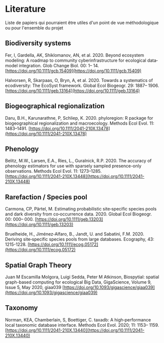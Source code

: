 # Literature
Liste de papiers qui pourraient être utiles d'un point de vue méthodologique ou pour l'ensemble du projet

## Biodiversity systems

Fer, I, Gardella, AK, Shiklomanov, AN, et al. 2020. Beyond ecosystem modeling: A roadmap to community cyberinfrastructure for ecological data‐model integration. Glob Change Biol. 00: 1– 14. [https://doi.org/10.1111/gcb.15409](https://doi.org/10.1111/gcb.15409)

Halvorsen, R, Skarpaas, O, Bryn, A, et al. 2020. Towards a systematics of ecodiversity: The EcoSyst framework. Global Ecol Biogeogr. 29: 1887– 1906. [https://doi.org/10.1111/geb.13164](https://doi.org/10.1111/geb.13164)
 
  
## Biogeographical regionalization

Daru, B.H., Karunarathne, P, Schliep, K. 2020. phyloregion: R package for biogeographical regionalization and macroecology. Methods Ecol Evol. 11: 1483–1491. [https://doi.org/10.1111/2041-210X.13478](https://doi.org/10.1111/2041-210X.13478)

## Phenology

Belitz, M.W., Larsen, E.A., Ries, L., Guralnick, R.P. 2020. The accuracy of phenology estimators for use with sparsely sampled presence-only observations. Methods Ecol Evol. 11: 1273–1285. [https://doi.org/10.1111/2041-210X.13448](https://doi.org/10.1111/2041-210X.13448) 

## Rarefaction / Species pool

Carmona, CP, Pärtel, M. Estimating probabilistic site‐specific species pools and dark diversity from co‐occurrence data. 2020. Global Ecol Biogeogr. 00: 000– 000. [https://doi.org/10.1111/geb.13203](https://doi.org/10.1111/geb.13203) 

Bruelheide, H., Jiménez‐Alfaro, B., Jandt, U. and Sabatini, F.M. 2020. Deriving site‐specific species pools from large databases. Ecography, 43: 1215-1228. [https://doi.org/10.1111/ecog.05172](https://doi.org/10.1111/ecog.05172)

## Spatial Graph Theory
Juan M Escamilla Molgora, Luigi Sedda, Peter M Atkinson, Biospytial: spatial graph-based computing for ecological Big Data, GigaScience, Volume 9, Issue 5, May 2020, giaa039 
[https://doi.org/10.1093/gigascience/giaa039](https://doi.org/10.1093/gigascience/giaa039)

## Taxonomy
Norman, KEA, Chamberlain, S, Boettiger, C. taxadb: A high‐performance local taxonomic database interface. Methods Ecol Evol. 2020; 11: 1153– 1159. [https://doi.org/10.1111/2041-210X.13440](https://doi.org/10.1111/2041-210X.13440)
